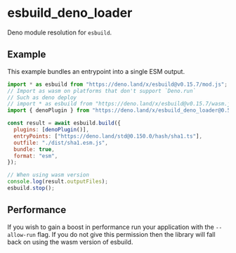 # esbuild_deno_loader

Deno module resolution for `esbuild`.

## Example

This example bundles an entrypoint into a single ESM output.

```js
import * as esbuild from "https://deno.land/x/esbuild@v0.15.7/mod.js";
// Import as wasm on platforms that don't support `Deno.run`
// Such as deno deploy
// import * as esbuild from "https://deno.land/x/esbuild@v0.15.7/wasm.js";
import { denoPlugin } from "https://deno.land/x/esbuild_deno_loader@0.5.2/mod.ts";

const result = await esbuild.build({
  plugins: [denoPlugin()],
  entryPoints: ["https://deno.land/std@0.150.0/hash/sha1.ts"],
  outfile: "./dist/sha1.esm.js",
  bundle: true,
  format: "esm",
});

// When using wasm version
console.log(result.outputFiles);
esbuild.stop();
```

## Performance

If you wish to gain a boost in performance run your application with the
`--allow-run` flag. If you do not give this permission then the library will
fall back on using the wasm version of esbuild.
